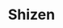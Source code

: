 ---
layout: place
title: "Shizen"
permalink: /california/san-francisco/shizen.html
stateAbbr: CA
stateName: California
cityName: San Francisco
seo:
  name: "Shizen"
  type: Restaurant
  links: https://www.shizensf.com/
description: "Vegan fare from faux-sushi and ramen to meatless small plates, in an inventive and wood-decked space. Shizen serves delicious sushi in San Francisco, California. Try fresh Japanese dishes for a great dining experience. Available for, lunch, and dinner."
place_id: ChIJIVHOoCF-j4ARnw6y25XWmMA
photos:
  - name: >-
      places/ChIJIVHOoCF-j4ARnw6y25XWmMA/photos/AeeoHcIw4Cxjt97AKG5_IAP7U1BH38otIHiYDiPCAMkzfK9OSa1Cj3qu3UQ4k9o1HAWVSrfbMwddEciKNktzpsFaCAUxB7S7PNv8r6wpINnLMo_k60JcTySFz5YMow4tCoy7RENvuwo_vEiAT_Du9g5V-PSBiZqpsEJHSN31of-C1JHgWV581CHWj6iV1sDhaAC6IzHoVkDfs5obUFJpwF3pxggpsFvL6UgqYNhLNYAFHsrJNtpPjjZ44QpgfzPigrRwjnskry4d-zUS4pPp2ceb-bz0LGb1pDvHh3fJNGyueqe_-OM80Gskkmwl7TT1cpEXO7yb5t0W0GAVyZxcAlCAKGsurMJr0c_uuJDOjdjFngidAyiNA9nZQmGW9TXygvl1vwS86ijK10Nk5cavAkGjpZnfqVJzqeCehZl_vaqEbF_KJOg
    widthPx: 1200
    heightPx: 800
    authorAttributions:
      - displayName: Bautista Martínez
        uri: https://maps.google.com/maps/contrib/114170030688589989241
        photoUri: >-
          https://lh3.googleusercontent.com/a-/ALV-UjXXz1lHNpdU2MsiNMkf3mMJ2MdfyCSrA4QZPu0eiEYGZFA8QqPE=s100-p-k-no-mo
    flagContentUri: >-
      https://www.google.com/local/imagery/report/?cb_client=maps_api_places.places_api&image_key=!1e10!2sCIHM0ogKEICAgIDBveObhQE&hl=en-US
    googleMapsUri: >-
      https://www.google.com/maps/place//data=!3m4!1e2!3m2!1sCIHM0ogKEICAgIDBveObhQE!2e10!4m2!3m1!1s0x808f7e21a0ce5121:0xc098d695dbb20e9f
  - name: >-
      places/ChIJIVHOoCF-j4ARnw6y25XWmMA/photos/AeeoHcLkFnx8VTNA1YdaXr8HrLYkssyXyfQIFKNLfxzmyh7JmpcCLB8qQTUqwJi9KRg0p6FvIHKe9eDXaouRmbhEf272PVD6vv_RtzQrEAPxodN2msMpWSk3DmKb5nGEuGwTa5e9gVQ3Ac-IE_nSSqnE52XcEq6c-TfWULMOuiJrY0C1pFgH7S5DP8WIAfbz8UQ0o6n4OS_bmN_GyPUQvXZQoImLY-5UhjE3diy6T-ws8lyYkmAIIXhFL3V24sUTNHpHSGExUVOKpVB50P5Nc6bIL449vSbIZKwmPcs--Fl6LQAVjsWRivsLE1Og-68fOZZO_uJj_PzbiuFfRRP7m-hJ6tcVKujwtvaGA1NTo-lnxWBXKt-snHlaF9iZcJVLTGhGJNuvA_E5v_Une-21gAoToSzr0iuuQkoS-SLojOCBvqY
    widthPx: 3931
    heightPx: 2555
    authorAttributions:
      - displayName: Jordan C Peralta
        uri: https://maps.google.com/maps/contrib/112145363271424353270
        photoUri: >-
          https://lh3.googleusercontent.com/a-/ALV-UjWMDqdgQx66OmVqQj4GS9fI_17VUFq26PEn5bGKESpVvt0CTPQPtQ=s100-p-k-no-mo
    flagContentUri: >-
      https://www.google.com/local/imagery/report/?cb_client=maps_api_places.places_api&image_key=!1e10!2sCIHM0ogKEICAgIDbkqXjNg&hl=en-US
    googleMapsUri: >-
      https://www.google.com/maps/place//data=!3m4!1e2!3m2!1sCIHM0ogKEICAgIDbkqXjNg!2e10!4m2!3m1!1s0x808f7e21a0ce5121:0xc098d695dbb20e9f
  - name: >-
      places/ChIJIVHOoCF-j4ARnw6y25XWmMA/photos/AeeoHcKhTvU4ZJpHVXdzwuq-uRBs9YZTSm_KjMgwq43-v43EdJMysfQlAf9ayLQB3jl3DZOdcemoSvwxYWUk6yLE9Cx0d2x6hz2ZT8MUekE1ZG-My9qvWeESds_ihWVqMqhSHkRNWNWLJEH-SMGOUXvnmaHjM_k57e-Ch-Gc4w4SGEAo0Yix1q7gwgJF6DlwmzaRHDhmVQGd3JA7PjoXDgX6RjmMpoJO3wFTLidc-tVzZYVpV2qxpf6knrSgbLKv5Idjg94l_3n0laHzLHHgn6lb8pEV6by_j3O8n1tAHq48paWZdckFE6S07775hpP4U7kOdUcEBJ-_nB0M_GzgCOA9rM6AOFED4ptrRgOEJ4J8oFEZyTrq0AwBIJdSGEC4bBXwJRXtvNMOfigMw4RN9milcQ4SVofHGOCyFi_pDRQpkHupKVX3
    widthPx: 3600
    heightPx: 4800
    authorAttributions:
      - displayName: Angela Song
        uri: https://maps.google.com/maps/contrib/114535304260614377904
        photoUri: >-
          https://lh3.googleusercontent.com/a/ACg8ocLVXfXTNLOm6uoNQLTV3MEOeftKqhlez4-DJLt-ALrNSVpt6KU0=s100-p-k-no-mo
    flagContentUri: >-
      https://www.google.com/local/imagery/report/?cb_client=maps_api_places.places_api&image_key=!1e10!2sCIHM0ogKEICAgMDI15n-nAE&hl=en-US
    googleMapsUri: >-
      https://www.google.com/maps/place//data=!3m4!1e2!3m2!1sCIHM0ogKEICAgMDI15n-nAE!2e10!4m2!3m1!1s0x808f7e21a0ce5121:0xc098d695dbb20e9f
  - name: >-
      places/ChIJIVHOoCF-j4ARnw6y25XWmMA/photos/AeeoHcIT5v9lEwdddEo9Z6jdvdY34YkY0dlMK7AymLs8_4UmTXRoRUlcz57ki43qKpPzUVfrbQdvlFPX7kQTAYYAeAmZjlXosrWRtjDt-yF_J9qeejPbB9dVyzo2vdTewIBG758DhVYeLjIHfhI5YyeOGrXSj6S8tnIjaNiFTB7m-eQvr2wpPcxEPsS_kYJNkLSvkLDixxpCZRqTFsWx_rAeetcXbOzLYwWr_zi8uo2KH12wCWLaPdaDwHlO5YbUZ_x29zG_ou8pPPaDgGI86aIauAJAuyNfEOo2KJpAeNf17iKU0edoZtLNo4VUfb8Ou6vdf9OCTTsmDQWM-3VVFqJ1xNADSaddkKfHdJHgw-2CVQiiHWFweaa09iA8jP46auT7QmWCm3KnZWcAD5Mb5PtRtIkJMlqp_mYNjuGy8Sk35nw
    widthPx: 2048
    heightPx: 1542
    authorAttributions:
      - displayName: Noam Kedem
        uri: https://maps.google.com/maps/contrib/102457489127916701708
        photoUri: >-
          https://lh3.googleusercontent.com/a-/ALV-UjVlnQ3JJmDyexZC7tVD8jlX6wGFHYPUrwbwlFcBa2ANT5jnufk7Nw=s100-p-k-no-mo
    flagContentUri: >-
      https://www.google.com/local/imagery/report/?cb_client=maps_api_places.places_api&image_key=!1e10!2sCIHM0ogKEICAgIDH9675Ug&hl=en-US
    googleMapsUri: >-
      https://www.google.com/maps/place//data=!3m4!1e2!3m2!1sCIHM0ogKEICAgIDH9675Ug!2e10!4m2!3m1!1s0x808f7e21a0ce5121:0xc098d695dbb20e9f
  - name: >-
      places/ChIJIVHOoCF-j4ARnw6y25XWmMA/photos/AeeoHcIjJ1CGjYTsE9D5DGiq6yUeDWrPy4j3Ay64Hp0fA0eH72q2ZVllqpDKHQWGiXQUy23qYeSU69KVUWnRDT2JrBpL4AEcwElLdQRvTR5i1iwacKDeQCsZh7tBjyEGmp7fOddLJA7O06O5ohOt9ua15lWmwJxonvo-c9P91NRJ9rDc-EPCWfaxZukn66RV8S8ON5cQXI0hvlwqk1qtbrC7IixKX7lCSXN2YeNyDzPeDU-4T5A_EebxuY8oWQbYI9kzHrqGp13xg0SJ20lPpZFiYtF01JRAHxmewWoOoe5xTYLPOkqk9tz2K1xxL0eT2bDGLaK2PqYDn4Dy8EwHOaxAstI4llMpk2yzbMmy4ih9abRqV0bVefbh6ZNQ11pXSCZQeD_F4TtcZTqn001Rlfs_2km1YQxO7LWTPZq4vLmnLJB-migL
    widthPx: 3024
    heightPx: 4032
    authorAttributions:
      - displayName: Prabhava Bhat
        uri: https://maps.google.com/maps/contrib/109470684771959231954
        photoUri: >-
          https://lh3.googleusercontent.com/a/ACg8ocJ6QxlaYPAg446jIZE7_3cmJ_JZyJ1Gzd-xzukGGXpOaKEZHg=s100-p-k-no-mo
    flagContentUri: >-
      https://www.google.com/local/imagery/report/?cb_client=maps_api_places.places_api&image_key=!1e10!2sCIHM0ogKEICAgMCoj5DmkwE&hl=en-US
    googleMapsUri: >-
      https://www.google.com/maps/place//data=!3m4!1e2!3m2!1sCIHM0ogKEICAgMCoj5DmkwE!2e10!4m2!3m1!1s0x808f7e21a0ce5121:0xc098d695dbb20e9f
  - name: >-
      places/ChIJIVHOoCF-j4ARnw6y25XWmMA/photos/AeeoHcLAeyJLpHXn4dnp7XJJKxHmsgN1oQHGOs2-PpJAJMwyd2cC38oK64XUZiYj_67gxFP0_4dd6tpeHc7zwmnl6yJuoHqtTYkA0ns2_H53I_zIKQOSkixJrDqYGZLbQbZK-DRChwzIUc2bH9S0WffNrcPJ2224Dy1KAITapKKp9bCwjRcnBdNJ_CF8O0Iz4NbsJSIwLMTAKWHKM5hcpjHFP3jQ_WbW1XWP44mXcwEreD_8S2LSiBFbqr5PICSY8Yn75sSlPqkJ2TaeJ7n6GEJqXJNCoi-w0Ep8scE6i8mW-q1NaRCyrfpmM7P6KCZGLV4dJ1DuRa-sWmK7rZjKZqo1ZiOfCcbUlk7LTMycVbzv2flyi9T_97j4EYiHMuiGrsjWpD9UbXWhzNN3o2xSz3p1wuIbEv5tcSqAQgxB7CjWEyZDqI0
    widthPx: 4032
    heightPx: 3024
    authorAttributions:
      - displayName: Tru Nguyen
        uri: https://maps.google.com/maps/contrib/107984292462539462544
        photoUri: >-
          https://lh3.googleusercontent.com/a-/ALV-UjUuC0TvUjLo0Hm5N1YkRs9TRC5F3Gpvp_u9LvjvEjOs_5q9goL1Gg=s100-p-k-no-mo
    flagContentUri: >-
      https://www.google.com/local/imagery/report/?cb_client=maps_api_places.places_api&image_key=!1e10!2sCIHM0ogKEICAgICn5eWT0gE&hl=en-US
    googleMapsUri: >-
      https://www.google.com/maps/place//data=!3m4!1e2!3m2!1sCIHM0ogKEICAgICn5eWT0gE!2e10!4m2!3m1!1s0x808f7e21a0ce5121:0xc098d695dbb20e9f
  - name: >-
      places/ChIJIVHOoCF-j4ARnw6y25XWmMA/photos/AeeoHcJekVcJd7gDDnwWOU9ehdmuk2hs_2rHLk98ePdavUkstiAy_JHINICuuPc7F6VNdIEc_rj4EbGc97SJucMxuxH4pyebsGyldeT_2yWTeHxkIaxGjLwLWWNDsQ6pHSdm_h4ngudMBcvveH9QggKrtxvtb0ThQi0E5Fo2FFl2r-TgWIbjsjdUs5Gous8cWAoco8CvyNrVA6E7CAgjfP8xkcTEApRatV_01ZxmHPRl6UNSodyN6tfrASSNrPedzj2hm8lYze8xIYN5elkc6hK9xtvlbMx9pI4HhJgqcG2Qe6cKC1gMGu13tJQLzvVHAouNRE3N1Z74a2GC-fRthp9X2fgQcC9D361F-gNH1dR83YxqZsb40uT2_c7BXx7jSaJ0d1kt-WkJDneldDEFQNjdPZ6kLnmsbNXQmY9E6irHcLg
    widthPx: 4030
    heightPx: 2690
    authorAttributions:
      - displayName: Kroya Kernten
        uri: https://maps.google.com/maps/contrib/101711247565040865033
        photoUri: >-
          https://lh3.googleusercontent.com/a/ACg8ocJFL5sxUMofoHl7CPM17QcOiBF0lzv6vIlcobAnUjh1h-vtjQ=s100-p-k-no-mo
    flagContentUri: >-
      https://www.google.com/local/imagery/report/?cb_client=maps_api_places.places_api&image_key=!1e10!2sCIHM0ogKEICAgICn7cKqZA&hl=en-US
    googleMapsUri: >-
      https://www.google.com/maps/place//data=!3m4!1e2!3m2!1sCIHM0ogKEICAgICn7cKqZA!2e10!4m2!3m1!1s0x808f7e21a0ce5121:0xc098d695dbb20e9f
  - name: >-
      places/ChIJIVHOoCF-j4ARnw6y25XWmMA/photos/AeeoHcK-Qal9H7z8Q6QEO17Qy_ks--t7KScFSuIcRu3h4C3sjZzB0uoqGZUOKKWZ2rv2ffTfaKni1fJ3SL548kEzCHHDUnbKzNigoQHsCBppr7-iyQ2Qq862sddp5T0_edSMBTKJ4H-7GgWE3Z1h6a1U3-UI3jqKsGMMEuJoLUIluYJ18lDc6HgsCkoyhrJkZRdVleun87qPsHEns8k4YEOoRBRCclJbItdnxvqjQLkjHyFXxJu3mBgjc_9e-RSVPmHCYAhlE_OTNPW8d48HyxvVglsuXTU333aBuXN2-a4MAZr7YWhV2We1SHwb-hxRMi6du0fKGVPkW05JwSHnSM2IZjuF2VLzZKf3u2hdDn4L11qj9l2xU1bmF5yLhe_5yZS84cVCLTLMuTSKsQU9aU1vDIIxR6m08Ds0om4KtMfEgH98Hw
    widthPx: 3321
    heightPx: 2488
    authorAttributions:
      - displayName: Max Kessler
        uri: https://maps.google.com/maps/contrib/106954414993433334583
        photoUri: >-
          https://lh3.googleusercontent.com/a-/ALV-UjUuQNLgNDd6LMe5r7682RssuFxu0AfkfCJMQm-rMCLiorvXz2w4=s100-p-k-no-mo
    flagContentUri: >-
      https://www.google.com/local/imagery/report/?cb_client=maps_api_places.places_api&image_key=!1e10!2sCIHM0ogKEICAgIDb78TtZg&hl=en-US
    googleMapsUri: >-
      https://www.google.com/maps/place//data=!3m4!1e2!3m2!1sCIHM0ogKEICAgIDb78TtZg!2e10!4m2!3m1!1s0x808f7e21a0ce5121:0xc098d695dbb20e9f
  - name: >-
      places/ChIJIVHOoCF-j4ARnw6y25XWmMA/photos/AeeoHcIbe38mUQ1KPYydXWt4xE178gELcMdwEgU31z_fi_d4_7IaeppshpRM5MjBWWM-VjAa9nmOFGuN62uf5jWZL5P79xN1oeyLp4DGqwT4EKIU4u3EbJ5T7obVIcs_2p_O4KzBVw870ciohm8fTIfkufbTng1kngQzOFkXcO4bftGKktBZ384eCDxvgw4JfU6EIj8m0D6Fw5vUvXCA8nEpPf7YQIOuNGSszvUUB7BV-wBRj1p93Vqmrvpm5alG3Bqo2W7UrdNSH0pE04GCnliJItYwx849FXpI6eI3psO-irNN_erm3TTeekcO-C0wra-1YIYBUyjLsn91piTR99WK1OkGqqCBuQlqmD6JOLk-m6B5RFYz8IuynP8k4-KGKuq0pjLZXwv3UNYsyv5CAcwOBvF6Oj6ptqzl7oZKPt3mU4qjPA
    widthPx: 3752
    heightPx: 2748
    authorAttributions:
      - displayName: kykynest YF
        uri: https://maps.google.com/maps/contrib/106726539781653299166
        photoUri: >-
          https://lh3.googleusercontent.com/a-/ALV-UjU3lf08X5o_dEhd4GdBSrRbqlIAWOH_52n3-joE1PyjdxFKyVoX=s100-p-k-no-mo
    flagContentUri: >-
      https://www.google.com/local/imagery/report/?cb_client=maps_api_places.places_api&image_key=!1e10!2sCIHM0ogKEICAgICEw4WlUA&hl=en-US
    googleMapsUri: >-
      https://www.google.com/maps/place//data=!3m4!1e2!3m2!1sCIHM0ogKEICAgICEw4WlUA!2e10!4m2!3m1!1s0x808f7e21a0ce5121:0xc098d695dbb20e9f
  - name: >-
      places/ChIJIVHOoCF-j4ARnw6y25XWmMA/photos/AeeoHcIggQgmJhvj53q6oOvfEq9-vHI7MS03yMYTm3_3fBCTtHKq47xskpPHDgqMnN6_Tfe0nyeaqn3dpD-k4VfOLIL9lAFwMu0lEWwxSIygRS1lO-xHNFaMrU9WWr7pzhHYpS8DrH_xtEOGPeFn3mKVhibrzWnNIDo6RVO3VkKYw4y_3_h98YavA-4U3XAHCenPG7wiBi6ga-cxUofAxG5nvangPsqi24Cmkqnm908aK44wxB5MLdWLje_-pq1Yig6pGxTgMgqxIweIB-3wfqHvElv6Ml5T7gLRQZezwvf6DV8GQP5cNjxQAmj1Wp28f4NQQtlyUbWstH8P7nGI-3qeDuDLSNLGiGHiMArYqVpLkrXesZ69gC_xTXZf7fQIx6F9zkAjLGooD40UkR3Qa7ucjfHTiPg7a9p069sW8g0EIC9B_DO7
    widthPx: 3600
    heightPx: 4800
    authorAttributions:
      - displayName: Ambarish Malpani
        uri: https://maps.google.com/maps/contrib/109434076474789456103
        photoUri: >-
          https://lh3.googleusercontent.com/a-/ALV-UjX8uK7J161Kl4bdQSQJLOMMWGrz6_7wOAOusXWSTxE5TfMcxSqM=s100-p-k-no-mo
    flagContentUri: >-
      https://www.google.com/local/imagery/report/?cb_client=maps_api_places.places_api&image_key=!1e10!2sCIHM0ogKEICAgICb2fLSqAE&hl=en-US
    googleMapsUri: >-
      https://www.google.com/maps/place//data=!3m4!1e2!3m2!1sCIHM0ogKEICAgICb2fLSqAE!2e10!4m2!3m1!1s0x808f7e21a0ce5121:0xc098d695dbb20e9f
address: 370 14th St, San Francisco, CA 94103, USA
street: 370 14th St
city: San Francisco
state: CA
zip: '94103'
country: USA
neighborhood: Mission District
latitude: '37.768313'
longitude: '-122.421681'
accessibility_options:
  wheelchairAccessibleParking: false
  wheelchairAccessibleEntrance: true
  wheelchairAccessibleRestroom: true
  wheelchairAccessibleSeating: true
business_status: OPERATIONAL
name: Shizen
google_maps_links:
  directionsUri: >-
    https://www.google.com/maps/dir//''/data=!4m7!4m6!1m1!4e2!1m2!1m1!1s0x808f7e21a0ce5121:0xc098d695dbb20e9f!3e0
  placeUri: https://maps.google.com/?cid=13878078190866534047
  writeAReviewUri: >-
    https://www.google.com/maps/place//data=!4m3!3m2!1s0x808f7e21a0ce5121:0xc098d695dbb20e9f!12e1
  reviewsUri: >-
    https://www.google.com/maps/place//data=!4m4!3m3!1s0x808f7e21a0ce5121:0xc098d695dbb20e9f!9m1!1b1
  photosUri: >-
    https://www.google.com/maps/place//data=!4m3!3m2!1s0x808f7e21a0ce5121:0xc098d695dbb20e9f!10e5
primary_type: Vegan Restaurant
opening_hours:
  regular: null
  current: null
secondary_opening_hours:
  regular:
    weekdayDescriptions: null
    type: null
  current:
    weekdayDescriptions: null
    type: null
phone: (415) 678-5767
price_level: PRICE_LEVEL_MODERATE
price_range: $30 &ndash; $50
rating: '4.7'
rating_count: 0
website: https://www.shizensf.com/
reviews:
  - name: >-
      places/ChIJIVHOoCF-j4ARnw6y25XWmMA/reviews/ChRDSUhNMG9nS0VJQ0FnTURJdXRJNxAB
    relativePublishTimeDescription: in the last week
    rating: 5
    text:
      text: >-
        Shizen is hands-down one of the most impressive vegan restaurants I’ve
        ever been to — and quite possibly the best vegan sushi spot in San
        Francisco. From the moment you walk in, you’re greeted with a warm,
        stylish ambiance that’s both modern and calming, perfect for an
        unforgettable dining experience.


        The menu is packed with creative, artfully crafted rolls that don’t just
        mimic traditional sushi — they redefine it. I tried the candelstick,
        Ramen and  rolls, and both were mind-blowingly good. The flavor
        combinations, textures, and presentation were absolutely top-tier. You’d
        never guess there’s no seafood involved — everything is made from fresh
        vegetables, house-made sauces, and plant-based ingredients that shine in
        every bite.


        The service was equally fantastic — attentive, knowledgeable, and
        clearly passionate about the food. Yes, it can get busy (for good
        reason), but it’s worth every minute of the wait. Pro tip: get there
        early or join the waitlist online.


        Whether you’re vegan or not, Shizen is a must-visit. It’s a bold,
        flavorful, and truly unique take on sushi that will leave you dreaming
        about your next visit. Highly recommended!
      languageCode: en
    originalText:
      text: >-
        Shizen is hands-down one of the most impressive vegan restaurants I’ve
        ever been to — and quite possibly the best vegan sushi spot in San
        Francisco. From the moment you walk in, you’re greeted with a warm,
        stylish ambiance that’s both modern and calming, perfect for an
        unforgettable dining experience.


        The menu is packed with creative, artfully crafted rolls that don’t just
        mimic traditional sushi — they redefine it. I tried the candelstick,
        Ramen and  rolls, and both were mind-blowingly good. The flavor
        combinations, textures, and presentation were absolutely top-tier. You’d
        never guess there’s no seafood involved — everything is made from fresh
        vegetables, house-made sauces, and plant-based ingredients that shine in
        every bite.


        The service was equally fantastic — attentive, knowledgeable, and
        clearly passionate about the food. Yes, it can get busy (for good
        reason), but it’s worth every minute of the wait. Pro tip: get there
        early or join the waitlist online.


        Whether you’re vegan or not, Shizen is a must-visit. It’s a bold,
        flavorful, and truly unique take on sushi that will leave you dreaming
        about your next visit. Highly recommended!
      languageCode: en
    authorAttribution:
      displayName: Praveen Singh
      uri: https://www.google.com/maps/contrib/110288782210699734127/reviews
      photoUri: >-
        https://lh3.googleusercontent.com/a/ACg8ocKY-2qb94K7ocQ741m7UqvgG-xLBJHH_UF2u5EbUf0nCKv6kg=s128-c0x00000000-cc-rp-mo-ba2
    publishTime: '2025-04-09T03:45:31.844555Z'
    flagContentUri: >-
      https://www.google.com/local/review/rap/report?postId=ChRDSUhNMG9nS0VJQ0FnTURJdXRJNxAB&d=17924085&t=1
    googleMapsUri: >-
      https://www.google.com/maps/reviews/data=!4m6!14m5!1m4!2m3!1sChRDSUhNMG9nS0VJQ0FnTURJdXRJNxAB!2m1!1s0x808f7e21a0ce5121:0xc098d695dbb20e9f
  - name: >-
      places/ChIJIVHOoCF-j4ARnw6y25XWmMA/reviews/ChdDSUhNMG9nS0VJQ0FnTUR3ejdfcWd3RRAB
    relativePublishTimeDescription: 2 weeks ago
    rating: 5
    text:
      text: >-
        Amazing food and service! We didn't have very high expectations from
        vegan sushi but this place definitely blew our mind. The sushis are so
        unique and perfect. The service is very quick. It is quite hard to find
        a table though but we were lucky to walk-in and find seats at the bar.
      languageCode: en
    originalText:
      text: >-
        Amazing food and service! We didn't have very high expectations from
        vegan sushi but this place definitely blew our mind. The sushis are so
        unique and perfect. The service is very quick. It is quite hard to find
        a table though but we were lucky to walk-in and find seats at the bar.
      languageCode: en
    authorAttribution:
      displayName: Nishtha Choudhary
      uri: https://www.google.com/maps/contrib/117912488213834855784/reviews
      photoUri: >-
        https://lh3.googleusercontent.com/a-/ALV-UjX_K0MkXO64AsKrLK01RT3Mt_zvtW1mfIItUn7deFGL_aRlKZ_Q=s128-c0x00000000-cc-rp-mo-ba4
    publishTime: '2025-03-29T03:07:41.093817Z'
    flagContentUri: >-
      https://www.google.com/local/review/rap/report?postId=ChdDSUhNMG9nS0VJQ0FnTUR3ejdfcWd3RRAB&d=17924085&t=1
    googleMapsUri: >-
      https://www.google.com/maps/reviews/data=!4m6!14m5!1m4!2m3!1sChdDSUhNMG9nS0VJQ0FnTUR3ejdfcWd3RRAB!2m1!1s0x808f7e21a0ce5121:0xc098d695dbb20e9f
  - name: >-
      places/ChIJIVHOoCF-j4ARnw6y25XWmMA/reviews/ChZDSUhNMG9nS0VJQ0FnTUNJbXE3M1VREAE
    relativePublishTimeDescription: a week ago
    rating: 5
    text:
      text: >-
        THE BEST VEGAN SUSHI PLACE EVER!

        WOW this restaurant blew my mind. Who would’ve thought I’d get to enjoy
        Sushi being a vegetarian?

        All the dishes were top notch and service was incredible. Worth going on
        the Michelin guide.

        We ordered hidden agenda, secret weapon and boddy and soul. We also got
        the tofu starter. While it is hard to pick, secret weapon’s base made it
        so tasty. Hidden agenda’s garlic aoli combined with tempura eggplant was
        also great. I highly recommend vegans or even meat eaters to try out
        this place.

        The amount of Indian crowd whenever you go says it all!
      languageCode: en
    originalText:
      text: >-
        THE BEST VEGAN SUSHI PLACE EVER!

        WOW this restaurant blew my mind. Who would’ve thought I’d get to enjoy
        Sushi being a vegetarian?

        All the dishes were top notch and service was incredible. Worth going on
        the Michelin guide.

        We ordered hidden agenda, secret weapon and boddy and soul. We also got
        the tofu starter. While it is hard to pick, secret weapon’s base made it
        so tasty. Hidden agenda’s garlic aoli combined with tempura eggplant was
        also great. I highly recommend vegans or even meat eaters to try out
        this place.

        The amount of Indian crowd whenever you go says it all!
      languageCode: en
    authorAttribution:
      displayName: Narendar Sriram
      uri: https://www.google.com/maps/contrib/106975807292619186394/reviews
      photoUri: >-
        https://lh3.googleusercontent.com/a-/ALV-UjU5dlXStQwsGzhAbQF5Cc-JQ8-spI_nK73ifJEIT6YIEFslsRdc=s128-c0x00000000-cc-rp-mo-ba3
    publishTime: '2025-04-01T07:11:04.665773Z'
    flagContentUri: >-
      https://www.google.com/local/review/rap/report?postId=ChZDSUhNMG9nS0VJQ0FnTUNJbXE3M1VREAE&d=17924085&t=1
    googleMapsUri: >-
      https://www.google.com/maps/reviews/data=!4m6!14m5!1m4!2m3!1sChZDSUhNMG9nS0VJQ0FnTUNJbXE3M1VREAE!2m1!1s0x808f7e21a0ce5121:0xc098d695dbb20e9f
  - name: >-
      places/ChIJIVHOoCF-j4ARnw6y25XWmMA/reviews/ChdDSUhNMG9nS0VJQ0FnTURRMzVmc2xnRRAB
    relativePublishTimeDescription: 4 weeks ago
    rating: 4
    text:
      text: >-
        It was an amazing cozy spot. Since we did not have a reservation we were
        able to get a seat at the bar. Body and Soul roll was really great.

        Some of the veggies in the bar did not look fresh. Staff was very
        friendly and accommodating.
      languageCode: en
    originalText:
      text: >-
        It was an amazing cozy spot. Since we did not have a reservation we were
        able to get a seat at the bar. Body and Soul roll was really great.

        Some of the veggies in the bar did not look fresh. Staff was very
        friendly and accommodating.
      languageCode: en
    authorAttribution:
      displayName: ankit devani
      uri: https://www.google.com/maps/contrib/105495344165300203265/reviews
      photoUri: >-
        https://lh3.googleusercontent.com/a-/ALV-UjXcBbB9CdinxBHkaKm_QZkWrXk448hSd-7EfFDpShjMSnku3Mk=s128-c0x00000000-cc-rp-mo-ba3
    publishTime: '2025-03-15T15:44:17.943713Z'
    flagContentUri: >-
      https://www.google.com/local/review/rap/report?postId=ChdDSUhNMG9nS0VJQ0FnTURRMzVmc2xnRRAB&d=17924085&t=1
    googleMapsUri: >-
      https://www.google.com/maps/reviews/data=!4m6!14m5!1m4!2m3!1sChdDSUhNMG9nS0VJQ0FnTURRMzVmc2xnRRAB!2m1!1s0x808f7e21a0ce5121:0xc098d695dbb20e9f
  - name: >-
      places/ChIJIVHOoCF-j4ARnw6y25XWmMA/reviews/ChdDSUhNMG9nS0VJQ0FnSUR2NDlTc253RRAB
    relativePublishTimeDescription: 3 months ago
    rating: 5
    text:
      text: >-
        Delicious food & sushi! I loved the Brussels sprouts, the candlestick
        roll was really fun (comes with a little flame on the plate), and the
        boddy & soul roll was so yummy! Attentive service. My one complaint is
        the tables were very close together; know it’s not a place for any kind
        of private conversation, and you’ll be fine!
      languageCode: en
    originalText:
      text: >-
        Delicious food & sushi! I loved the Brussels sprouts, the candlestick
        roll was really fun (comes with a little flame on the plate), and the
        boddy & soul roll was so yummy! Attentive service. My one complaint is
        the tables were very close together; know it’s not a place for any kind
        of private conversation, and you’ll be fine!
      languageCode: en
    authorAttribution:
      displayName: Jenny Barrett
      uri: https://www.google.com/maps/contrib/106534256562837586477/reviews
      photoUri: >-
        https://lh3.googleusercontent.com/a-/ALV-UjVijJpzSdzoMuEQvlze2TQag3P45bm_00SKa1vnmnXXgsxS1mCOZg=s128-c0x00000000-cc-rp-mo-ba4
    publishTime: '2024-12-23T16:37:53.575086Z'
    flagContentUri: >-
      https://www.google.com/local/review/rap/report?postId=ChdDSUhNMG9nS0VJQ0FnSUR2NDlTc253RRAB&d=17924085&t=1
    googleMapsUri: >-
      https://www.google.com/maps/reviews/data=!4m6!14m5!1m4!2m3!1sChdDSUhNMG9nS0VJQ0FnSUR2NDlTc253RRAB!2m1!1s0x808f7e21a0ce5121:0xc098d695dbb20e9f
parking_options:
  freeParkingLot: false
  paidParkingLot: true
  freeStreetParking: true
  paidStreetParking: true
  valetParking: false
payment_options:
  acceptsCreditCards: true
  acceptsDebitCards: true
  acceptsCashOnly: false
  acceptsNfc: true
allow_dogs: null
curbside_pickup: false
delivery: false
dine_in: true
good_for_children: false
good_for_groups: true
good_for_sports: false
live_music: false
menu_for_children: false
outdoor_seating: false
reservable: true
restroom: true
serves_beer: true
serves_breakfast: false
serves_brunch: false
serves_cocktails: true
serves_coffee: false
serves_dinner: true
serves_dessert: true
serves_lunch: true
serves_vegetarian_food: true
serves_wine: true
takeout: false
update_category: essentials
summary: >-
  Vegan fare from faux-sushi and ramen to meatless small plates, in an inventive
  and wood-decked space.

---